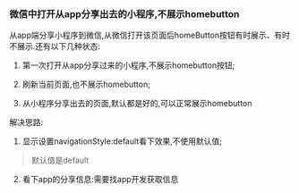 ### 微信中打开从app分享出去的小程序,不展示homebutton

从app端分享小程序到微信,从微信打开该页面后homeButton按钮有时展示、有时不展示.还有以下几种状态:

1. 第一次打开从app分享过来的小程序,不展示homebutton按钮;

2. 刷新当前页面,也不展示homebutton;

3. 从小程序分享出去的页面,默认都是好的,可以正常展示homebutton


解决思路:

1. 显示设置navigationStyle:default看下效果,不使用默认值;

> 默认值是default

2. 看下app的分享信息:需要找app开发获取信息